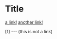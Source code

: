 # Title

[a link!](https://something.com)
[another link!](some-page.html)

[1] --- (this is not a link)